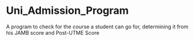# Uni_Admission_Program
A program to check for the course a student can go for, determining it from his JAMB score and Post-UTME Score
